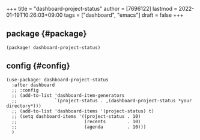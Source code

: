 +++
title = "dashboard-project-status"
author = [7696122]
lastmod = 2022-01-19T10:26:03+09:00
tags = ["dashboard", "emacs"]
draft = false
+++

## package {#package}

```elisp
(package! dashboard-project-status)
```


## config {#config}

```elisp
(use-package! dashboard-project-status
  :after dashboard
  ;; :config
  ;; (add-to-list 'dashboard-item-generators
  ;;              `(project-status . ,(dashboard-project-status *your directory*)))
  ;; (add-to-list 'dashboard-items '(project-status) t)
  ;; (setq dashboard-items '((project-status . 10)
  ;;                         (recents        . 10)
  ;;                         (agenda         . 10)))
  )
```
